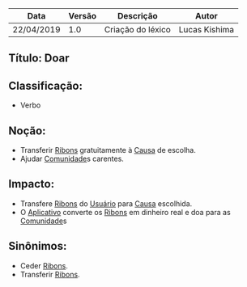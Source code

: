 | Data | Versão | Descrição | Autor |
|---|---|---|---|
| 22/04/2019 | 1.0 | Criação do léxico  | Lucas Kishima |

## Título: Doar

## Classificação:

- Verbo

## Noção:

- Transferir [Ribons](https://github.com/requisitos-2019-1/Ribon/blob/master/Modelagem%20de%20Requisitos/Lexicos/Moeda_Ribon.md) gratuitamente à [Causa](https://github.com/requisitos-2019-1/Ribon/blob/master/Modelagem%20de%20Requisitos/Lexicos/Causa.md) de escolha.
- Ajudar [Comunidade](https://github.com/requisitos-2019-1/Ribon/blob/master/Modelagem%20de%20Requisitos/Lexicos/Comunidade.md)s carentes.

## Impacto:

- Transfere [Ribons](https://github.com/requisitos-2019-1/Ribon/blob/master/Modelagem%20de%20Requisitos/Lexicos/Moeda_Ribon.md) do [Usuário](https://github.com/requisitos-2019-1/Ribon/blob/master/Modelagem%20de%20Requisitos/Lexicos/Usuário.md) para [Causa](https://github.com/requisitos-2019-1/Ribon/blob/master/Modelagem%20de%20Requisitos/Lexicos/Causa.md) escolhida.
- O [Aplicativo](https://github.com/requisitos-2019-1/Ribon/blob/master/Modelagem%20de%20Requisitos/Lexicos/Aplicativo.md) converte os [Ribons](https://github.com/requisitos-2019-1/Ribon/blob/master/Modelagem%20de%20Requisitos/Lexicos/Moeda_Ribon.md) em dinheiro real e doa para as [Comunidade](https://github.com/requisitos-2019-1/Ribon/blob/master/Modelagem%20de%20Requisitos/Lexicos/Comunidade.md)s 

## Sinônimos:

- Ceder [Ribons](https://github.com/requisitos-2019-1/Ribon/blob/master/Modelagem%20de%20Requisitos/Lexicos/Moeda_Ribon.md).
- Transferir [Ribons](https://github.com/requisitos-2019-1/Ribon/blob/master/Modelagem%20de%20Requisitos/Lexicos/Moeda_Ribon.md).
